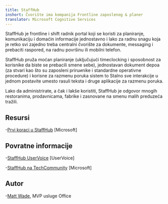 ```yaml
---
title: StaffHub
inshort: Čvorište ima kompanija Frontline zaposlenog & planer
translator: Microsoft Cognitive Services
---
```


StaffHub je frontline i shift radnik portal koji se koristi za planiranje, komunikaciju i domaćin informacije jednostavno i lako za radnu snagu koja je retko svi zajedno treba centralni čvorište za dokumente, messaging i prebaciti raspored, na radnu površinu ili mobilni telefon.

StaffHub pruža moćan planiranje (uključujući timeclocking i sposobnost za korisnike da biste se prebacili smene sebe), jednostavan dokument depoa (za stvari kao što su zaposleni priruиnike i standardne operativne procedure) i korisne za razmenu poruka sistem to Stalno sve interakcije u jednom postavite umesto rasuli teksta i druge aplikacije za razmenu poruka. 

Lako da administrirate, a čak i lakše koristiti, StaffHub je odgovor mnogih restoranima, prodavnicama, fabrike i zasnovane na smenu malih preduzeća tražili.

Resursi
---------

-[Prvi koraci u StaffHub](https://support.office.com/en-us/article/getting-started-with-microsoft-staffhub-92e9480f-0a37-47d2-ac96-2d11ee5f0656)
    \[Microsoft\]


Povratne informacije
---------

-[StaffHub UserVoice](https://staffhub.uservoice.com/forums/323718-general)
    \[UserVoice\]

-[StaffHub na TechCommunity](https://techcommunity.microsoft.com/t5/Microsoft-StaffHub/ct-p/StaffHub)
    \[Microsoft\]

Autor
---------

-[Matt Wade](https://www.linkedin.com/in/thatmattwade/), MVP usluge Office

